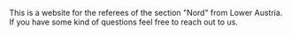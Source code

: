 This is a website for the referees of the section "Nord" from Lower Austria.
If you have some kind of questions feel free to reach out to us.
